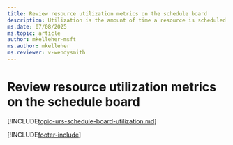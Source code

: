 ```yaml
---
title: Review resource utilization metrics on the schedule board
description: Utilization is the amount of time a resource is scheduled to work. Learn about how it's calculated and displayed on the schedule board.
ms.date: 07/08/2025
ms.topic: article
author: mkelleher-msft
ms.author: mkelleher
ms.reviewer: v-wendysmith
---
```


# Review resource utilization metrics on the schedule board

[!INCLUDE[topic-urs-schedule-board-utilization.md](../shared/urs/schedule-board-utilization.md)]

[!INCLUDE[footer-include](../includes/footer-banner.md)]
